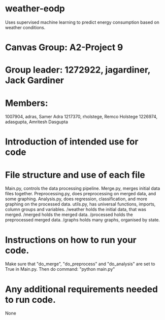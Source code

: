 # weather-eodp
Uses supervised machine learning to predict energy consumption based on weather conditions. 

# Canvas Group: A2-Project 9
# Group leader: 1272922, jagardiner, Jack Gardiner
# Members: 
1007904, adras, Samer Adra
1217370, rholstege, Remco Holstege
1226974, adasgupta, Amritesh Dasgupta

# Introduction of intended use for code
# File structure and use of each file
Main.py, controls the data processing pipeline.
Merge.py, merges initial data files together.
Preprocessing.py, does preprocessing on merged data, and some graphing.
Analysis.py, does regression, classification, and more graphing on the processed data.
utils.py, has universal functions, imports, column groups and variables.
/weather holds the initial data, that was merged.
/merged holds the merged data.
/processed holds the preprocessed merged data.
/graphs holds many graphs, organised by state. 

# Instructions on how to run your code.
Make sure that "do_merge", "do_preprocess" and "do_analysis" are set to True in Main.py.
Then do command: "python main.py"

# Any additional requirements needed to run code.
None
